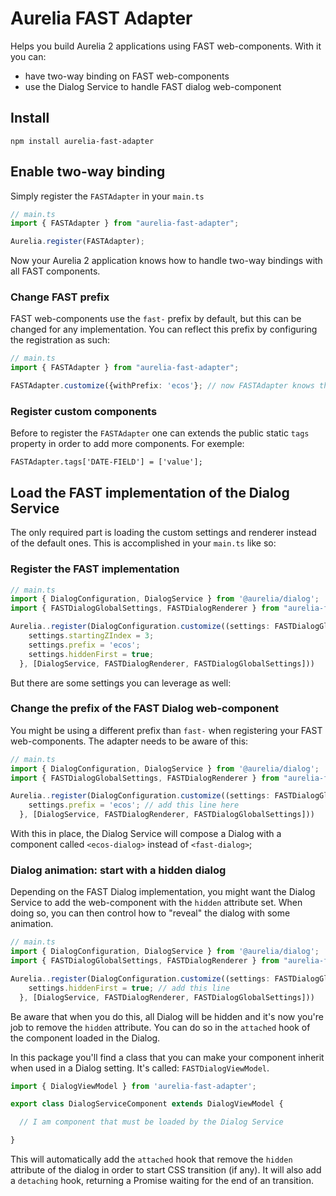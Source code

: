 # Aurelia FAST Adapter

Helps you build Aurelia 2 applications using FAST web-components. With it you can:

* have two-way binding on FAST web-components
* use the Dialog Service to handle FAST dialog web-component

## Install

```shell
npm install aurelia-fast-adapter
```

## Enable two-way binding

Simply register the `FASTAdapter` in your `main.ts`

```ts
// main.ts
import { FASTAdapter } from "aurelia-fast-adapter";

Aurelia.register(FASTAdapter);
```

Now your Aurelia 2 application knows how to handle two-way bindings with all FAST components.

### Change FAST prefix

FAST web-components use the `fast-` prefix by default, but this can be changed for any implementation. You can reflect this prefix by configuring the registration as such:

```ts
// main.ts
import { FASTAdapter } from "aurelia-fast-adapter";

FASTAdapter.customize({withPrefix: 'ecos'}; // now FASTAdapter knows that your components use a different prefix, `ecos-` here
```

### Register custom components

Before to register the `FASTAdapter` one can extends the public static `tags` property in order to add more components. For exemple:

```
FASTAdapter.tags['DATE-FIELD'] = ['value'];
```

## Load the FAST implementation of the Dialog Service

The only required part is loading the custom settings and renderer instead of the default ones. This is accomplished in your `main.ts` like so:

### Register the FAST implementation

```ts
// main.ts
import { DialogConfiguration, DialogService } from '@aurelia/dialog';
import { FASTDialogGlobalSettings, FASTDialogRenderer } from "aurelia-fast-adapter";

Aurelia..register(DialogConfiguration.customize((settings: FASTDialogGlobalSettings) => {
    settings.startingZIndex = 3;
    settings.prefix = 'ecos';
    settings.hiddenFirst = true;
  }, [DialogService, FASTDialogRenderer, FASTDialogGlobalSettings]))
```

But there are some settings you can leverage as well:

### Change the prefix of the FAST Dialog web-component

You might be using a different prefix than `fast-` when registering your FAST web-components. The adapter needs to be aware of this:

```ts
// main.ts
import { DialogConfiguration, DialogService } from '@aurelia/dialog';
import { FASTDialogGlobalSettings, FASTDialogRenderer } from "aurelia-fast-adapter";

Aurelia..register(DialogConfiguration.customize((settings: FASTDialogGlobalSettings) => {
    settings.prefix = 'ecos'; // add this line here
  }, [DialogService, FASTDialogRenderer, FASTDialogGlobalSettings]))
```

With this in place, the Dialog Service will compose a Dialog with a component called `<ecos-dialog>` instead of `<fast-dialog>`;

### Dialog animation: start with a hidden dialog

Depending on the FAST Dialog implementation, you might want the Dialog Service to add the web-component with the `hidden` attribute set. When doing so, you can then control how to "reveal" the dialog with some animation.

```ts
// main.ts
import { DialogConfiguration, DialogService } from '@aurelia/dialog';
import { FASTDialogGlobalSettings, FASTDialogRenderer } from "aurelia-fast-adapter";

Aurelia..register(DialogConfiguration.customize((settings: FASTDialogGlobalSettings) => {
    settings.hiddenFirst = true; // add this line
  }, [DialogService, FASTDialogRenderer, FASTDialogGlobalSettings]))
```

Be aware that when you do this, all Dialog will be hidden and it's now you're job to remove the `hidden` attribute. You can do so in the `attached` hook of the component loaded in the Dialog.

In this package you'll find a class that you can make your component inherit when used in a Dialog setting. It's called: `FASTDialogViewModel`. 

```ts
import { DialogViewModel } from 'aurelia-fast-adapter';

export class DialogServiceComponent extends DialogViewModel {

  // I am component that must be loaded by the Dialog Service

}
```

This will automatically add the `attached` hook that remove the `hidden` attribute of the dialog in order to start CSS transition (if any). It will also add a `detaching` hook, returning a Promise waiting for the end of an transition.